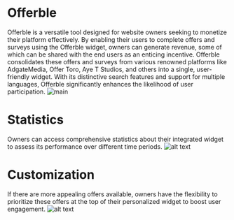# Offerble
Offerble is a versatile tool designed for website owners seeking to monetize their platform effectively. By enabling their users to complete offers and surveys using the Offerble widget, owners can generate revenue, some of which can be shared with the end users as an enticing incentive. Offerble consolidates these offers and surveys from various renowned platforms like AdgateMedia, Offer Toro, Aye T Studios, and others into a single, user-friendly widget. With its distinctive search features and support for multiple languages, Offerble significantly enhances the likelihood of user participation.
![main](https://github.com/imcquerrey/Offerble/assets/33640466/7b76d467-d2a6-4bc6-8a4f-812d07868cf2)


# Statistics
Owners can access comprehensive statistics about their integrated widget to assess its performance over different time periods.
![alt text](https://github.com/imcquerrey/Offerble/tree/main/source/stat.png?raw=true)

# Customization
If there are more appealing offers available, owners have the flexibility to prioritize these offers at the top of their personalized widget to boost user engagement.
![alt text](https://github.com/imcquerrey/Offerble/tree/main/source/offer.png?raw=true)

